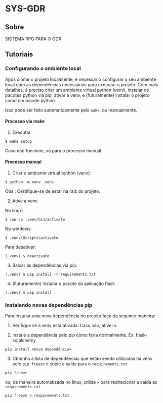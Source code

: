 # SYS-GDR

## Sobre
SISTEMA RPG PARA O GDR

## Tutoriais

### Configurando o ambiente local

Após clonar o projeto localmente, é necessário configurar o seu ambiente local com as dependências necessárias para executar o projeto. Com mais detalhes, é preciso criar um ambiente virtual python (venv), instalar os pacotes python via pip, ativar a venv, e (futuramente) instalar o projeto como um pacote python.

Isso pode ser feito automaticamente pelo `make`, ou manualmente.

#### Processo via make

1. Executar
```
$ make setup
```

Caso não funcione, vá para o processo manual.

#### Processo manual

1. Criar o ambiente virtual python (venv):
```
$ python -m venv .venv
```
Obs.: Certifique-se de estar na raiz do projeto.

2. Ative a venv.

No linux:
```
$ source .venv/bin/activate
```

No windows:
```
$ .venv\Scripts\activate
```

Para desativar:
```
(.venv) $ deactivate
```

3. Baixar as dependências via pip:
```
(.venv) $ pip install -r requirements.txt
```

4. (Futuramente) Instalar o pacote da aplicação flask
```
(.venv) $ pip install .
```


### Instalando novas dependências pip

Para instalar uma nova dependência no projeto faça da seguinte maneira:

1. Verifique se a venv está ativada. Caso não, ative-a.


2. Instale a dependência pelo pip como faria normalmente. Ex: flask-sqlalchemy
```
pip install <nova dependência>
```

3. Obtenha a lista de dependências que estão sendo utilizadas na venv pelo `pip freeze` e copie a saída para o `requirements.txt`
```
pip freeze
```

ou, de maneira automatizada no linux, utilize `>` para redirecionar a saída ao `requirements.txt`
```
pip freeze > requirements.txt
```
